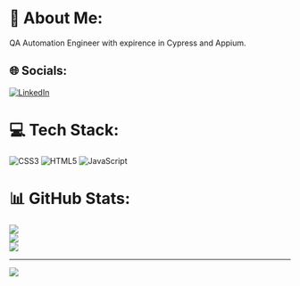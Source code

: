 # 💫 About Me:
QA Automation Engineer with expirence in Cypress and Appium. 


## 🌐 Socials:
[![LinkedIn](https://img.shields.io/badge/LinkedIn-%230077B5.svg?logo=linkedin&logoColor=white)](https://linkedin.com/in/josip-tonkovic) 

# 💻 Tech Stack:
![CSS3](https://img.shields.io/badge/css3-%231572B6.svg?style=for-the-badge&logo=css3&logoColor=white) ![HTML5](https://img.shields.io/badge/html5-%23E34F26.svg?style=for-the-badge&logo=html5&logoColor=white) ![JavaScript](https://img.shields.io/badge/javascript-%23323330.svg?style=for-the-badge&logo=javascript&logoColor=%23F7DF1E)
# 📊 GitHub Stats:
![](https://github-readme-stats.vercel.app/api?username=josiptonkovic&theme=dark&hide_border=false&include_all_commits=false&count_private=false)<br/>
![](https://github-readme-streak-stats.herokuapp.com/?user=josiptonkovic&theme=dark&hide_border=false)<br/>
![](https://github-readme-stats.vercel.app/api/top-langs/?username=josiptonkovic&theme=dark&hide_border=false&include_all_commits=false&count_private=false&layout=compact)

---
[![](https://visitcount.itsvg.in/api?id=josiptonkovic&icon=0&color=0)](https://visitcount.itsvg.in)
